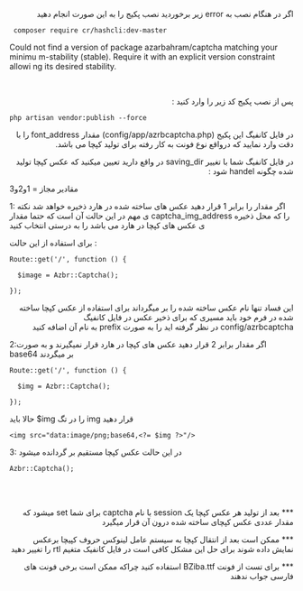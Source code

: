 
<p style="text-align:right;direction:rtl;">
اگر در هنگام نصب به  error زیر برخوردید نصب پکیج را به این صورت انجام دهید

```
 composer require cr/hashcli:dev-master
```

</p>
 <p>
 Could not find a version of package azarbahram/captcha matching your minimu  
  m-stability (stable). Require it with an explicit version constraint allowi  
  ng its desired stability.
</p>

‍‍‍‍‍‍



<p style="text-align:right;direction:rtl;">
پس از نصب پکیج کد زیر را وارد کنید :

```
php artisan vendor:publish --force
```

</p>

<p style="text-align:right;direction:rtl;">
 در فایل کانفیگ این پکیج (config/app/azrbcaptcha.php) مقدار font_address را با دقت وارد نمایید که درواقع نوع فونت به کار رفته برای تولید کپچا می باشد.
</p>


<p style="text-align:right;direction:rtl;">
در فایل کانفیگ شما با تغییر saving_dir در واقع دارید تعیین میکنید که عکس کپچا تولید شده چگونه handel شود :

مقادیر مجاز = 1و2و3
</p>

<p style="text-align:right;direction:rtl;">

1: اگر مقدار را برابر 1 قرار دهید عکس های ساخته شده در هارد ذخیره خواهد شد 
نکته ی مهم در این حالت آن است که حتما مقدار captcha_img_address را که محل ذخیره ی عکس های کپچا در هارد می باشد را به درستی انتخاب کنید

برای استفاده از این حالت :
</p>

```
Route::get('/', function () {
 
  $image = Azbr::Captcha();

});
```

<p style="text-align:right;direction:rtl;">
این فساد تنها نام عکس ساخته شده را بر میگرداند برای استفاده از عکس کپچا ساخته شده در فرم خود باید مسیری که برای ذخیر عکس در فایل کانفیگ config/azrbcaptcha در نظر گرفته اید را به صورت prefix به نام آن اضافه کنید
</p>


<p style="text-align:right;direction:rtl;">

2:اگر مقدار برابر 2 قرار دهید عکس های کپچا در هارد قرار نمیگیرند و به صورت base64 بر میگردند

</p>

```
Route::get('/', function () {

  $img = Azbr::Captcha();   
   
});
```

<p style="text-align:right;direction:rtl;">

حالا باید $img  را در تگ img  قرار دهید 

</p>

```
<img src="data:image/png;base64,<?= $img ?>"/>
```



<p style="text-align:right;direction:rtl;">

3: در این حالت عکس کپچا مستقیم بر گردانده میشود

</p>

```
Azbr::Captcha();
```

<br/><br/>
<p style="text-align:right;direction:rtl;">***
بعد از تولید هر عکس کپچا یک session با نام captcha برای شما set میشود که مقدار عددی عکس کپچای ساخته شده درون آن قرار میگیرد
</p>

<p style="text-align:right;direction:rtl;">***
ممکن است بعد از انتقال کپچا به سیستم عامل لینوکس حروف کپیچا برعکس نمایش داده شوند برای حل این مشکل کافی است در فایل کانفیک متغیم rtl را تغییر دهید
</p>

<p style="text-align:right;direction:rtl;">***
برای تست از فونت BZiba.ttf استفاده کنید چراکه ممکن است برخی فونت های فارسی جواب ندهند
</p>